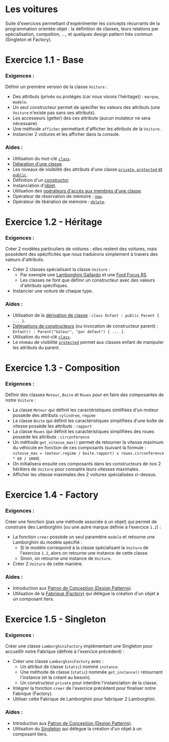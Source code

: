# Les voitures

Suite d'exercices permettant d'expérimenter les concepts récurrants de la programmation orientée objet : la définition de classes, leurs relations par spécialisation, compsition, ..., et quelques design pattern très commun (Singleton et Factory).


# Exercice 1.1 - Base
### Exigences :
Définir un première version de la classe `Voiture` :
* Des attributs (privés ou protégés (car nous visons l'héritage)) : `marque`, `modele`.
* Un seul constructeur permet de spécifier les valeurs des attributs (une `Voiture` n'existe pas sans ses attributs).
* Les accesseurs (getter) des ces attributs (aucun mutateur ne sera nécessaire).
* Une méthode `afficher` permettant d'afficher les attributs de la `Voiture`.
* Instancier 2 voitures et les afficher dans la console.

### Aides :
* Utilisation du mot-clé [`class`](https://en.cppreference.com/w/cpp/keyword/class).
* [Délaration d'une classe](https://en.cppreference.com/w/cpp/language/class).
* Les niveaux de visibilité des attributs d'une classe [`private`, `protected` et `public`](https://en.cppreference.com/w/cpp/language/access).
* Définition d'un [constructor](https://en.cppreference.com/w/cpp/language/constructor).
* Instanciation d'[objet](https://en.cppreference.com/w/cpp/language/object).
* Utilisation des [opérateurs d'accès aux membres d'une classe](https://en.cppreference.com/w/cpp/language/operator_member_access#Built-in_member_access_operators).
* Opérateur de réservation de mémoire : [`new`](https://en.cppreference.com/w/cpp/language/new).
* Opérateur de libération de mémoire : [`delete`](https://en.cppreference.com/w/cpp/language/delete).


# Exercice 1.2 - Héritage
### Exigences :
Créer 2 modèles particuliers de voitures : elles restent des voitures, mais possèdent des spécificités que nous traduirons simplement à travers des valeurs d'attributs.
* Créer 2 classes spécialisant la classe `Voiture` :
    * Par exemple une [Lamborghini Gallardo](https://fr.wikipedia.org/wiki/Lamborghini_Gallardo) et une [Ford Focus RS](https://fr.wikipedia.org/wiki/Ford_Focus#Focus_IV_RS).
    * Les classes ne font que définir un constructeur avec des valeurs d'attributs spécifiques.
* Instancier une voiture de chaque type.

### Aides :
* Utilisation de la [dérivation de classe](https://en.cppreference.com/w/cpp/language/derived_class) : `class Enfant : public Parent { ... }`.
* [Délégations de constructeurs](https://en.cppreference.com/w/cpp/language/constructor#Delegating_constructor) (ou invocation de constructeur parent) : `Enfant() : Parent("Valeur", "par defaut") { ... }`.
* Utilisation du mot-clé [`class`](https://en.cppreference.com/w/cpp/keyword/class).
* Le niveau de visibilité [`protected`](https://en.cppreference.com/w/cpp/language/access) permet aux classes enfant de manipuler les attributs du parent.


# Exercice 1.3 - Composition
### Exigences :
Définir des classes `Moteur`, `Boite` et `Roues` pour en faire des composantes de notre `Voiture` :
* La classe `Moteur` qui définit les caractéristiques simlifiées d'un moteur possède des attributs `cylindree`, `regime`
* La classe `Boite` qui définit les caractéristiques simplifiées d'une boîte de vitesse possède les attributs : `rapport`
* La classe `Roues` qui définit les caractéristiques simplifiées des roues possède les attributs : `circonference`
* Un méthode `get_vitesse_max()` permet de retourner la vitesse maximum du véhicule en fonction de ces composants (suivant la formule : `vitesse_max = (moteur.regime / boite.rapport) x roues.circonference * 60 / 1000`).
* On initialisera ensuite ces composants dans les constructeurs de nos 2 héritiers de `Voiture` pour connaitre leurs vitesses maximales.
* Afficher les vitesse maximales des 2 voitures spécialisées ci-dessus.


# Exercice 1.4 - Factory
### Exigences :
Créer une fonction (pas une méthode associée à un objet) qui permet de construire des Lamborghini (ou une autre marque définie à l'exercice `1.2`) :
* La fonction `creer` possède un seul paramètre `modele` et retourne une Lamborghini du modèle spécifié :
    * Si le modèle correspond à la classe spécialisant la `Voiture` de l'exercice `1.2`, alors on retourne une instance de cette classe.
    * Sinon, on retourne une instance de `Voiture`.
* Créer 2 `Voiture` de cette manière.

### Aides :
* Introduction aux [Patron de Conception (Design Patterns)](https://fr.wikipedia.org/wiki/Patron_de_conception).
* Utilisation de la [Fabrique (Factory)](https://fr.wikipedia.org/wiki/Fabrique_(patron_de_conception)) qui délègue la création d'un objet à un composant tiers.


# Exercice 1.5 - Singleton
### Exigences :
Créer une classe `LamborghiniFactory` implémentant une Singleton pour accueillir notre Fabrique (définie à l'exercice précédent) :
* Créer une classe `LamborghiniFactory` avec :
    * Un attribut de classe (`static`) nommé `instance`.
    * Une méthode de classe (`static`) nommée `get_instance()` retournant l'instance (et la créant au besoin).
    * Un constructeur `private` pour interdire l'instanciation de la classe.
* Intégrer la fonction `creer` de l'exercice précédent pour finaliser notre Fabrique (Factory).
* Utiliser cette Fabrique de Lamborghini pour fabriquer 2 Lamborghini.

### Aides :
* Introduction aux [Patron de Conception (Design Patterns)](https://fr.wikipedia.org/wiki/Patron_de_conception).
* Utilisation du [Singleton](https://fr.wikipedia.org/wiki/Singleton_(patron_de_conception)) qui délègue la création d'un objet à un composant tiers.
